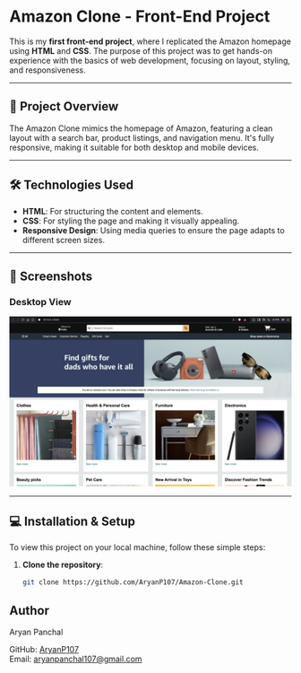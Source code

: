 # Amazon Clone - Front-End Project

This is my **first front-end project**, where I replicated the Amazon homepage using **HTML** and **CSS**. The purpose of this project was to get hands-on experience with the basics of web development, focusing on layout, styling, and responsiveness.

---

## 🚀 Project Overview

The Amazon Clone mimics the homepage of Amazon, featuring a clean layout with a search bar, product listings, and navigation menu. It's fully responsive, making it suitable for both desktop and mobile devices.

---

## 🛠️ Technologies Used

- **HTML**: For structuring the content and elements.
- **CSS**: For styling the page and making it visually appealing.
- **Responsive Design**: Using media queries to ensure the page adapts to different screen sizes.

---

## 📸 Screenshots

### Desktop View

![Amazon Clone Desktop](screenshot/Desktop.png)

---

## 💻 Installation & Setup

To view this project on your local machine, follow these simple steps:

1. **Clone the repository**:
   ```bash
   git clone https://github.com/AryanP107/Amazon-Clone.git
   ```

## Author

Aryan Panchal

GitHub: [AryanP107](https://github.com/AryanP107)
<br>
Email: aryanpanchal107@gmail.com
